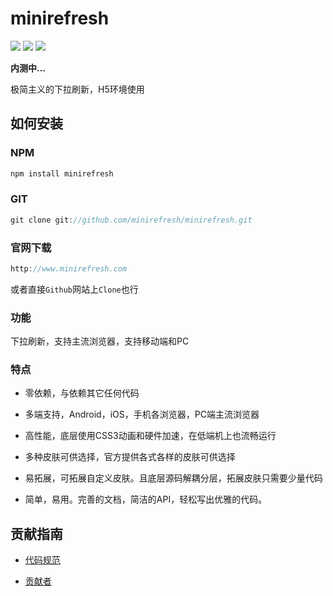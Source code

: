 # minirefresh

[![](https://img.shields.io/npm/dm/minirefresh.svg)](https://www.npmjs.com/package/minirefresh)
[![](https://img.shields.io/npm/v/minirefresh.svg)](https://www.npmjs.com/package/minirefresh)
[![](https://img.shields.io/npm/l/minirefresh.svg)](https://www.npmjs.com/package/minirefresh)

__内测中...__

极简主义的下拉刷新，H5环境使用

## 如何安装

### NPM

```js
npm install minirefresh
```

### GIT

```js
git clone git://github.com/minirefresh/minirefresh.git
```

### 官网下载

```js
http://www.minirefresh.com
```

或者直接`Github`网站上`Clone`也行

### 功能

下拉刷新，支持主流浏览器，支持移动端和PC


### 特点

- 零依赖，与依赖其它任何代码

- 多端支持，Android，iOS，手机各浏览器，PC端主流浏览器

- 高性能，底层使用CSS3动画和硬件加速，在低端机上也流畅运行

- 多种皮肤可供选择，官方提供各式各样的皮肤可供选择

- 易拓展，可拓展自定义皮肤。且底层源码解耦分层，拓展皮肤只需要少量代码

- 简单，易用。完善的文档，简洁的API，轻松写出优雅的代码。

## 贡献指南

- [代码规范](coderule.md)

- [贡献者](contributor.md)
